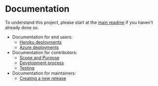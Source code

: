 Documentation
===

To understand this project, please start at the [main readme](../README.md) if you haven't already done so.

- Documentation for end users:
    - [Heroku deployments](heroku_deployments.md)
    - [Azure deployments](azure_deployments.md)
- Documentation for contributors:
    - [Scope and Purpose](scope_purpose.md)
    - [Development process](development_process.md)
    - [Testing](../integration_tests/README.md)    
- Documentation for maintainers:    
    - [Creating a new release](creating_release.md)
